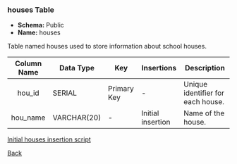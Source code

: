 ### houses Table

- **Schema:** Public
- **Name:** houses

Table named houses used to store information about school houses.

| Column Name | Data Type | Key | Insertions | Description |
| :---------: | --------- | --- | ---------- | ----------- |
| hou_id | SERIAL | Primary Key | - | Unique identifier for each house. |
| hou_name | VARCHAR(20) | - | Initial insertion | Name of the house. |

[Initial houses insertion script](/data/initial%20houses.sql)

[Back](/doc/Documentation.md)
